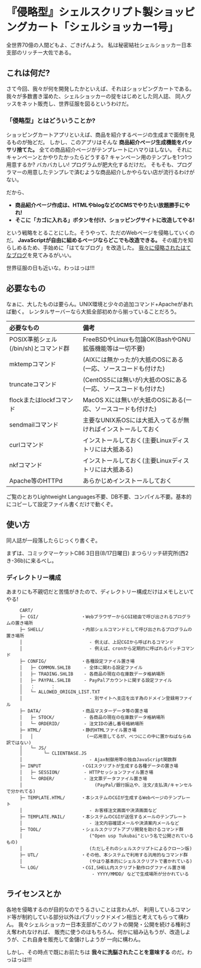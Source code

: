 # 『侵略型』シェルスクリプト製ショッピングカート「シェルショッカー1号」

全世界70億の人間どもよ、ごきげんよう。
私は秘密結社シェルショッカー日本支部のリッチー大佐である。

## これは何だ?

さて今回、我々が何を開発したかといえば、それはショッピングカートである。
我々が多数書き溜めた、シェルショッカーの掟をはじめとした同人誌、
同人グッスをネット販売し、世界征服を図るというわけだ。

### 「侵略型」とはどういうことか?

ショッピングカートアプリといえば、商品を紹介するページの生成まで面倒を見るものが殆どだ。
しかし、このアプリはそんな **商品紹介ページ生成機能をバッサリ捨てた。**
全ての商品紹介ページがテンプレートにハマりはしない。
それにキャンペーンとかやりたかったらどうする? キャンペーン用のテンプレを1つ1つ用意するか?
バカバカしい! プログラムが肥大化するだけだ。
そもそも、プログラマーの用意したテンプレで済むような商品紹介しかやらない店が流行るわけがない。

だから、

* **商品紹介ページ作成は、HTMLやblogなどのCMSでやりたい放題勝手にやれ!**
* **そこに「カゴに入れる」ボタンを付け、ショッピングサイトに改造してやる!**

という戦略をとることにした。そうやって、ただのWebページを侵略していくのだ。
**JavaScriptが自由に組めるページならどこでも改造できる。**
その威力を知らしめるため、手始めに「はてなブログ」を改造した。
[我々に侵略されたはてなブログ](http://richlab.hatenablog.com/entry/2014/07/20/171019)を見てみるがいい。

世界征服の日も近いな。わっはっは!!!


## 必要なもの

なぁに、大したものは要らん。UNIX環境と少々の追加コマンド+Apacheがあれば動く。
レンタルサーバーなら大抵全部初めから揃っていることだろう。

| 必要なもの                           | 備考                                                          |
|:-------------------------------------|:--------------------------------------------------------------|
| POSIX準拠シェル(/bin/sh)とコマンド群 | FreeBSDやLinuxも勿論OK(BashやGNU拡張機能等は一切不要)         |
| mktempコマンド                       | (AIXには無かったが)大抵のOSにある(一応、ソースコードも付けた) |
| truncateコマンド                     | (CentOS5には無いが)大抵のOSにある(一応、ソースコードも付けた) |
| flockまたはlockfコマンド             | MacOS Xには無いが大抵のOSにある(一応、ソースコードも付けた)   |
| sendmailコマンド                     | 主要なUNIX系OSには大抵入ってるが無ければインストールしておく  |
| curlコマンド                         | インストールしておく(主要Linuxディストリには大抵ある)         |
| nkfコマンド                          | インストールしておく(主要Linuxディストリには大抵ある)         |
| Apache等のHTTPd                      | あらかじめインストールしておく                                |

ご覧のとおりLightweight Languages不要、DB不要、コンパイル不要。基本的にコピーして設定ファイル書くだけで動くぞ。

## 使い方

同人誌が一段落したらじっくり書くぞ。

まずは、コミックマーケットC86 3日目(8/17日曜日) まつらリッチ研究所(西2 き-36b)に来るべし。

### ディレクトリー構成

あまりにも不親切だと苦情がきたので、ディレクトリー構成だけはメモしといてやる!

```text:ディレクトリー構成
     CART/
     ├─ CGI/                ・WebブラウザーからCGI経由で呼び出されるプログラムの置き場所
     ├─ SHELL/              ・内部シェルコマンドとして呼び出されるプログラムの置き場所
     │                         - 例えば、上記CGIから呼ばれるコマンド
     │                         - 例えば、cronから定期的に呼ばれるバッチコマンド
     ├─ CONFIG/             ・各種設定ファイル置き場
     │   ├─ COMMON.SHLIB     - 全体に関わる設定ファイル
     │   ├─ TRADING.SHLIB    - 各商品の現在の在庫数データ格納場所
     │   ├─ PAYPAL.SHLIB     - PayPalアカウントに関する設定ファイル
     │   ：      ：
     │   └─ ALLOWED_ORIGIN_LIST.TXT
     │                         - 別サイトへ支店を出す為のドメイン登録用ファイル
     ├─ DATA/               ・商品マスターデータ等の置き場
     │   ├─ STOCK/           - 各商品の現在の在庫数データ格納場所
     │   └─ ORDERID/         - 注文IDの通し番号格納場所
     ├─ HTML/               ・静的HTMLファイル置き場
     │   │                    (一応用意してるが、べつにこの中に置かねばならぬ訳ではない)
     │   └─ JS/
     │        └─ CLIENTBASE.JS
     │                         - Ajax制御用等の独自JavaScript関数群
     ├─ INPUT               ・CGIスクリプトが生成する各種データの置き場
     │   ├─ SESSION/         - HTTPセッションファイル置き場
     │   └─ ORDER/           - 注文票データファイル置き場
     │                           (PayPal/銀行振込や、注文/支払済/キャンセルで分かれてる)
     ├─ TEMPLATE.HTML/      ・本システムのCGIが生成するWebページのテンプレート
     │                         - お客様注文画面や決済画面など
     ├─ TEMPLATE.MAIL/      ・本システムのCGIが送信するメールのテンプレート
     │                         - 注文内容確認メールや決済案内メールなど
     ├─ TOOL/               ・シェルスクリプトアプリ開発を助けるコマンド群
     │                         ("Open usp Tukubai"という名で公開されているもの)
     │                         (ただしそれのシェルスクリプトによるクローン版)
     ├─ UTL/                ・その他、本システムで利用する汎用的なコマンド群
     │                         (やはり基本的にシェルスクリプトで書かれている)
     └─ LOG/                ・CGI,SHELL内スクリプト動作ログファイル置き場
                                - YYYY/MMDD/ などで生成場所が分かれている
```

## ライセンスとか

各地を侵略するのが目的なのでうるさいことは言わんが、
利用しているコマンド等が制約している部分以外はパブリックドメイン相当と考えてもらって構わん。
我々シェルショッカー日本支部がこのソフトの開発・公開を続ける権利さえ奪われなければ、
販売に使うのはもちろん、何かに組み込もうが、改造しようが、これ自身を販売して金儲けしようが
一向に構わん。

しかし、その時点で既にお前たちは **我々に洗脳されたことを意味する** のだ。わっはっは!!!